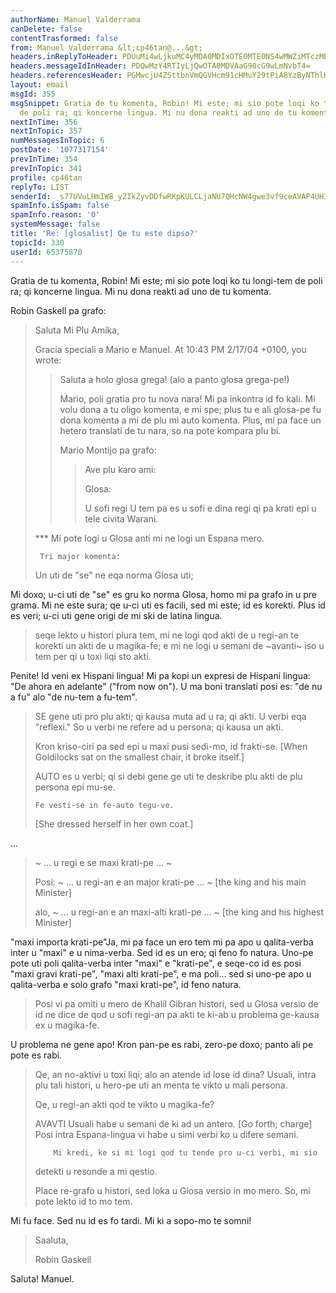 ```yaml
---
authorName: Manuel Valderrama
canDelete: false
contentTrasformed: false
from: Manuel Valderrama &lt;cp46tan@...&gt;
headers.inReplyToHeader: PDUuMi4wLjkuMC4yMDA0MDIxOTE0MTE0NS4wMWZiMTczMEBwYWNpZmljLm5ldC5hdT4=
headers.messageIdInHeader: PDQwMzY4RTIyLjQwOTA0MDVAaG90cG9wLmNvbT4=
headers.referencesHeader: PGMwcjU4ZSttbnVmQGVHcm91cHMuY29tPiA8YzByNThlK21udWZAZUdyb3Vwcy5jb20+IDw1LjIuMC45LjAuMjAwNDAyMTkxNDExNDUuMDFmYjE3MzBAcGFjaWZpYy5uZXQuYXU+
layout: email
msgId: 355
msgSnippet: Gratia de tu komenta, Robin! Mi este; mi sio pote loqi ko tu longi-tem
  de poli ra; qi koncerne lingua. Mi nu dona reakti ad uno de tu komenta. ... Mi doxo;
nextInTime: 356
nextInTopic: 357
numMessagesInTopic: 6
postDate: '1077317154'
prevInTime: 354
prevInTopic: 341
profile: cp46tan
replyTo: LIST
senderId: _s77UVuLHmIW8_yZIkZyvDDfwRKpKULCLjaNU7QHcNW4gwe3vf9ceAVAP4UH19NlGcz1OZQLfe9Hq4_Gl3csq8TS98O3xsgdUq-xgE0
spamInfo.isSpam: false
spamInfo.reason: '0'
systemMessage: false
title: 'Re: [glosalist] Qe tu este dipso?'
topicId: 330
userId: 65375870
---
```


Gratia de tu komenta, Robin! Mi este; mi sio pote loqi ko tu longi-tem 
de poli ra; qi koncerne lingua. Mi nu dona reakti ad uno de tu komenta.

Robin Gaskell pa grafo:

>Saluta Mi Plu Amika,
>
>Gracia speciali a Mario e Manuel.
>At 10:43 PM 2/17/04 +0100, you wrote:
>
>  
>
>>Saluta a holo glosa grega! (alo a panto glosa grega-pe!)
>>
>>Mario, poli gratia pro tu nova nara! Mi pa inkontra id fo kali. Mi volu
>>dona a tu oligo komenta, e mi spe; plus tu e ali glosa-pe fu dona
>>komenta a mi de plu mi auto komenta. Plus, mi pa face un hetero
>>translati de tu nara, so na pote kompara plu bi.
>>
>>Mario Montijo pa grafo:
>>
>>    
>>
>>>Ave plu karo ami:
>>>
>>>Glosa:
>>>
>>>U sofi regi
>>>U tem pa es u sofi e dina regi qi pa krati epi u tele civita Warani.
>>>
>>>      
>>>
>***  Mi pote logi u Glosa anti mi ne logi un Espana mero.
>
>      Tri major komenta:
>Un uti de "se" ne eqa norma Glosa uti;
>

Mi doxo; u-ci uti de "se" es gru ko norma Glosa, homo mi pa grafo in u 
pre grama. Mi ne este sura; qe u-ci uti es facili, sed mi este; id es 
korekti. Plus id es veri; u-ci uti gene origi de mi ski de latina lingua.

>seqe lekto u histori plura tem, mi ne logi qod akti de u regi-an te korekti 
>un akti de u magika-fe; e
>mi ne logi u semani de ~avanti~ iso u tem per qi u toxi liqi sto akti.
>

Penite! Id veni ex Hispani lingua! Mi pa kopi un expresi de Hispani 
lingua: "De ahora en adelante" ("from now on"). U ma boni translati posi 
es: "de nu a fu" alo "de nu-tem a fu-tem".

>
>SE gene uti pro plu akti; qi kausa muta ad u ra; qi akti.  U verbi eqa 
>"reflexi."
>So u verbi ne refere ad u persona; qi kausa un akti.
>
>    Kron kriso-ciri pa sed epi u maxi pusi sedi-mo, id frakti-se.
>   [When Goldilocks sat on the smallest chair, it broke itself.]
>
>AUTO es u verbi; qi si debi gene ge uti te deskribe plu akti de plu persona 
>epi mu-se.
>
>     Fe vesti-se in fe-auto tegu-ve.
>    [She dressed herself in her own coat.]
>  
>

...

>   ~ ... u regi e se maxi krati-pe ... ~
>
>Posi:   ~ ... u regi-an e an major krati-pe ... ~
>                [the king and his main Minister]
>
>   alo,   ~ ... u regi-an e an maxi-alti krati-pe ... ~
>                [the king and his highest Minister]
>
>  
>

"maxi importa krati-pe"Ja, mi pa face un ero tem mi pa apo u 
qalita-verba inter u "maxi" e u nima-verba. Sed id es un ero; qi feno fo 
natura. Uno-pe pote uti poli qalita-verba inter "maxi" e "krati-pe", e 
seqe-co id es posi "maxi gravi krati-pe", "maxi alti krati-pe", e ma 
poli... sed si uno-pe apo u qalita-verba e solo grafo "maxi krati-pe", 
id feno natura.

>Posi vi pa omiti u mero de Khalil Gibran histori, sed u Glosa versio de id 
>ne dice de qod u sofi regi-an pa akti te ki-ab u problema ge-kausa ex u 
>magika-fe.
>

U problema ne gene apo! Kron pan-pe es rabi, zero-pe doxo; panto ali pe 
pote es rabi.

>    Qe, an no-aktivi u toxi liqi; alo an atende id lose id dina?
>    Usuali, intra plu tali histori, u hero-pe uti an menta te vikto u mali 
>persona.
>
>    Qe, u regi-an akti qod te vikto u magika-fe?
>
>
>AVAVTI  Usuali habe u semani de ki ad un antero. [Go forth; charge]
>         Posi intra Espana-lingua vi habe u simi verbi ko u difere semani.
>
>         Mi kredi, ke si mi logi qod tu tende pro u-ci verbi, mi sio 
>detekti u resonde a mi qestio.
>
>Place re-grafo u histori, sed loka u Glosa versio in mo mero.  So, mi pote 
>lekto id to mo tem.
>  
>

Mi fu face. Sed nu id es fo tardi. Mi ki a sopo-mo te somni!

>Saaluta,
>
>Robin Gaskell
>  
>

Saluta!
Manuel.




